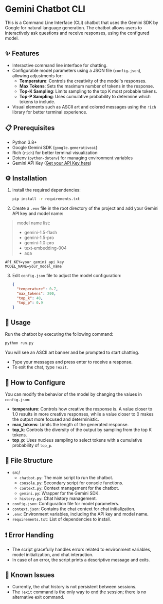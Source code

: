 

# Gemini Chatbot CLI

This is a Command Line Interface (CLI) chatbot that uses the Gemini SDK by Google for natural language generation. The chatbot allows users to interactively ask questions and receive responses, using the configured model.

## ✨ Features

- Interactive command line interface for chatting.
- Configurable model parameters using a JSON file (`config.json`), allowing adjustments for:
  - **Temperature**: Controls the creativity of the model's responses.
  - **Max Tokens**: Sets the maximum number of tokens in the response.
  - **Top-K Sampling**: Limits sampling to the top K most probable tokens.
  - **Top-P Sampling**: Uses cumulative probability to determine which tokens to include.
- Visual elements such as ASCII art and colored messages using the `rich` library for better terminal experience.

## 📋 Prerequisites

- Python 3.8+
- Google Gemini SDK (`google.generativeai`)
- Rich (`rich`) for better terminal visualization
- Dotenv (`python-dotenv`) for managing environment variables
- Gemini API Key ([Get your API Key here](https://developers.generativeai.google.com/docs/get-api-key))
  
  
## ⚙️ Installation

1. Install the required dependencies:

   ```sh
   pip install -r requirements.txt
   ```

2. Create a `.env` file in the root directory of the project and add your Gemini API key and model name:

> model name list:
>
> - gemini-1.5-flash
> - gemini-1.5-pro
> - gemini-1.0-pro
> - text-embedding-004
> - aqa

   ```env
   API_KEY=your_gemini_api_key
   MODEL_NAME=your_model_name
   ```

3. Edit `config.json` file to adjust the model configuration:

   ```json
   {
     "temperature": 0.7,
     "max_tokens": 200,
     "top_k": 40,
     "top_p": 0.9
   }
   ```

## 🚀 Usage

Run the chatbot by executing the following command:

```sh
python run.py
```

You will see an ASCII art banner and be prompted to start chatting.

- Type your messages and press enter to receive a response.
- To exit the chat, type `!exit`.

## 🔧 How to Configure

You can modify the behavior of the model by changing the values in `config.json`:

- **temperature**: Controls how creative the response is. A value closer to 1.0 results in more creative responses, while a value closer to 0 makes the output more focused and deterministic.
- **max\_tokens**: Limits the length of the generated response.
- **top\_k**: Controls the diversity of the output by sampling from the top K tokens.
- **top\_p**: Uses nucleus sampling to select tokens with a cumulative probability of `top_p`.

## 📁 File Structure

- src/
  - `chatbot.py`: The main script to run the chatbot.
  - `console.py`: Secondary script for console functions.
  - `context.py`: Context management for the chatbot.
  - `gemini.py`: Wrapper for the Gemini SDK.
  - `history.py`: Chat history management.
- `config.json`: Configuration file for model parameters.
- `context.json`: Contains the chat context for chat initialization.
- `.env`: Environment variables, including the API key and model name.
- `requirements.txt`: List of dependencies to install.

## ❗ Error Handling

- The script gracefully handles errors related to environment variables, model initialization, and chat interaction.
- In case of an error, the script prints a descriptive message and exits.

## 🐞 Known Issues

- Currently, the chat history is not persistent between sessions.
- The `!exit` command is the only way to end the session; there is no alternative exit command.

